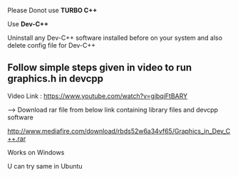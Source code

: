 Please Donot use <strong>TURBO C++</strong>

Use <strong> Dev-C++  </strong>

Uninstall any Dev-C++ software installed before on your system and also delete config file  for Dev-C++ 

<h2>Follow simple steps given in video to run graphics.h in devcpp </h2>

Video Link : https://www.youtube.com/watch?v=gibqiFtBARY

--> Download rar file from below link containing library files and devcpp software 

http://www.mediafire.com/download/rbds52w6a34vf65/Graphics_in_Dev_C++.rar

Works on Windows 

U can try same in Ubuntu
